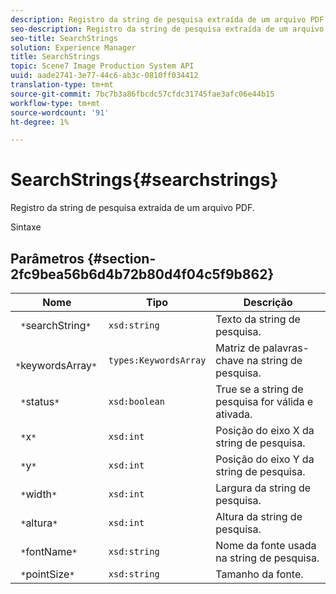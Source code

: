 ```yaml
---
description: Registro da string de pesquisa extraída de um arquivo PDF.
seo-description: Registro da string de pesquisa extraída de um arquivo PDF.
seo-title: SearchStrings
solution: Experience Manager
title: SearchStrings
topic: Scene7 Image Production System API
uuid: aade2741-3e77-44c6-ab3c-0810ff034412
translation-type: tm+mt
source-git-commit: 7bc7b3a86fbcdc57cfdc31745fae3afc06e44b15
workflow-type: tm+mt
source-wordcount: '91'
ht-degree: 1%

---
```



# SearchStrings{#searchstrings}

Registro da string de pesquisa extraída de um arquivo PDF.

Sintaxe

## Parâmetros {#section-2fc9bea56b6d4b72b80d4f04c5f9b862}

| Nome | Tipo | Descrição |
|---|---|---|
| ` *`searchString`*` | `xsd:string` | Texto da string de pesquisa. |
| ` *`keywordsArray`*` | `types:KeywordsArray` | Matriz de palavras-chave na string de pesquisa. |
| ` *`status`*` | `xsd:boolean` | True se a string de pesquisa for válida e ativada. |
| ` *`x`*` | `xsd:int` | Posição do eixo X da string de pesquisa. |
| ` *`y`*` | `xsd:int` | Posição do eixo Y da string de pesquisa. |
| ` *`width`*` | `xsd:int` | Largura da string de pesquisa. |
| ` *`altura`*` | `xsd:int` | Altura da string de pesquisa. |
| ` *`fontName`*` | `xsd:string` | Nome da fonte usada na string de pesquisa. |
| ` *`pointSize`*` | `xsd:string` | Tamanho da fonte. |

